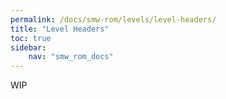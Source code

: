 ```yaml
---
permalink: /docs/smw-rom/levels/level-headers/
title: "Level Headers"
toc: true
sidebar:
    nav: "smw_rom_docs"
---
```


WIP